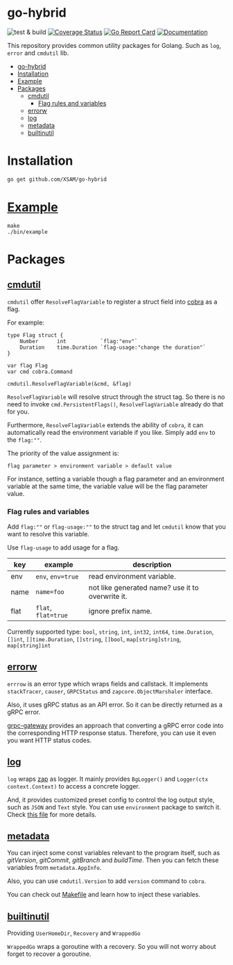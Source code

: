 # go-hybrid

![test & build](https://github.com/XSAM/go-hybrid/workflows/test%20&%20build/badge.svg)
[![Coverage Status](https://coveralls.io/repos/github/XSAM/go-hybrid/badge.svg?branch=master)](https://coveralls.io/github/XSAM/go-hybrid?branch=master)
[![Go Report Card](https://goreportcard.com/badge/github.com/XSAM/go-hybrid)](https://goreportcard.com/report/github.com/XSAM/go-hybrid)
[![Documentation](https://godoc.org/github.com/XSAM/go-hybrid?status.svg)](https://pkg.go.dev/mod/github.com/XSAM/go-hybrid)

This repository provides common utility packages for Golang. Such as `log`, `error` and `cmdutil` lib.

- [go-hybrid](#go-hybrid)
- [Installation](#installation)
- [Example](#example)
- [Packages](#packages)
  - [cmdutil](#cmdutil)
    - [Flag rules and variables](#flag-rules-and-variables)
  - [errorw](#errorw)
  - [log](#log)
  - [metadata](#metadata)
  - [builtinutil](#builtinutil)

# Installation

```bash
go get github.com/XSAM/go-hybrid
```

# [Example](_example/)

```
make
./bin/example
```

# Packages

## [cmdutil](https://pkg.go.dev/github.com/XSAM/go-hybrid/cmdutil)

`cmdutil` offer `ResolveFlagVariable` to register a struct field into [cobra](https://github.com/spf13/cobra) as a flag.

For example:

```golang
type Flag struct {
	Number      int           `flag:"env"`
	Duration    time.Duration `flag-usage:"change the duration"`
}

var flag Flag
var cmd cobra.Command

cmdutil.ResolveFlagVariable(&cmd, &flag)
```

`ResolveFlagVariable` will resolve struct through the struct tag. So there is no need to invoke `cmd.PersistentFlags()`, `ResolveFlagVariable` already do that for you.

Furthermore, `ResolveFlagVariable` extends the ability of `cobra`, it can automatically read the environment variable if you like. Simply add `env` to the `flag:""`.

The priority of the value assignment is:

`flag parameter > environment variable > default value`

For instance, setting a variable though a flag parameter and an environment variable at the same time, the variable value will be the flag parameter value.

### Flag rules and variables

Add `flag:""` or `flag-usage:""` to the struct tag and let `cmdutil` know that you want to resolve this variable.

Use `flag-usage` to add usage for a flag.

| key  | example             | description                                      |   |
|------|---------------------|--------------------------------------------------|---|
| env  | `env`, `env=true`   | read environment variable.                       |   |
| name | `name=foo`          | not like generated name? use it to overwrite it. |   |
| flat | `flat`, `flat=true` | ignore prefix name.                               |   |

Currently supported type: `bool`, `string`, `int`, `int32`, `int64`, `time.Duration`, `[]int`, `[]time.Duration`, `[]string`, `[]bool`, `map[string]string`, `map[string]int`

## [errorw](https://pkg.go.dev/github.com/XSAM/go-hybrid/errorw)

`errrow` is an error type which wraps fields and callstack. It implements `stackTracer`, `causer`, `GRPCStatus` and `zapcore.ObjectMarshaler` interface. 

Also, it uses gRPC status as an API error. So it can be directly returned as a gRPC error.

[grpc-gateway](https://github.com/grpc-ecosystem/grpc-gateway/blob/554b3dac4972c2957a8bc8e8ba15a241a6352b93/runtime/errors.go#L16) provides an approach that converting a gRPC error code into the corresponding HTTP response status. Therefore, you can use it even you want HTTP status codes.

## [log](https://pkg.go.dev/github.com/XSAM/go-hybrid/log)

`log` wraps [zap](go.uber.org/zap) as logger. It mainly provides `BgLogger()` and `Logger(ctx context.Context)` to access a concrete logger.

And, it provides customized preset config to control the log output style, such as `JSON` and `Text` style. You can use `environment` package to switch it. Check [this file](environment/service.go) for more details.

## [metadata](https://pkg.go.dev/github.com/XSAM/go-hybrid/metadata)

You can inject some const variables relevant to the program itself, such as *gitVersion*, *gitCommit*, *gitBranch* and *buildTime*. Then you can fetch these variables from `metadata.AppInfo`.

Also, you can use `cmdutil.Version` to add `version` command to `cobra`.

You can check out [Makefile](./Makefile) and learn how to inject these variables.

## [builtinutil](https://pkg.go.dev/github.com/XSAM/go-hybrid/builtinutil)

Providing `UserHomeDir`, `Recovery` and `WrappedGo`

`WrappedGo` wraps a goroutine with a recovery. So you will not worry about forget to recover a goroutine.